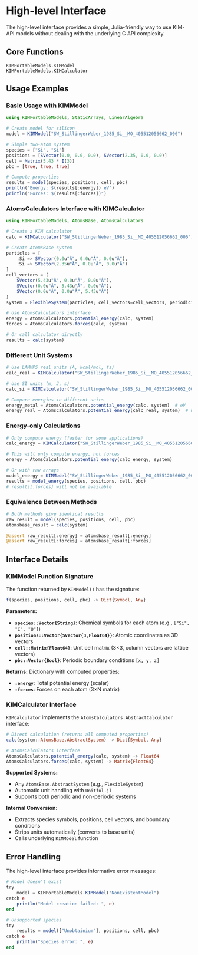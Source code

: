# High-level Interface

The high-level interface provides a simple, Julia-friendly way to use KIM-API models without dealing with the underlying C API complexity.

## Core Functions

```@docs
KIMPortableModels.KIMModel
KIMPortableModels.KIMCalculator
```

## Usage Examples

### Basic Usage with KIMModel

```julia
using KIMPortableModels, StaticArrays, LinearAlgebra

# Create model for silicon
model = KIMModel("SW_StillingerWeber_1985_Si__MO_405512056662_006")

# Simple two-atom system
species = ["Si", "Si"]
positions = [SVector(0.0, 0.0, 0.0), SVector(2.35, 0.0, 0.0)]
cell = Matrix(5.43 * I(3))
pbc = [true, true, true]

# Compute properties
results = model(species, positions, cell, pbc)
println("Energy: $(results[:energy]) eV")
println("Forces: $(results[:forces])")
```

### AtomsCalculators Interface with KIMCalculator

```julia
using KIMPortableModels, AtomsBase, AtomsCalculators

# Create a KIM calculator
calc = KIMCalculator("SW_StillingerWeber_1985_Si__MO_405512056662_006")

# Create AtomsBase system
particles = [
    :Si => SVector(0.0u"Å", 0.0u"Å", 0.0u"Å"),
    :Si => SVector(2.35u"Å", 0.0u"Å", 0.0u"Å")
]
cell_vectors = (
    SVector(5.43u"Å", 0.0u"Å", 0.0u"Å"),
    SVector(0.0u"Å", 5.43u"Å", 0.0u"Å"),
    SVector(0.0u"Å", 0.0u"Å", 5.43u"Å")
)
system = FlexibleSystem(particles; cell_vectors=cell_vectors, periodicity=(true, true, true))

# Use AtomsCalculators interface
energy = AtomsCalculators.potential_energy(calc, system)
forces = AtomsCalculators.forces(calc, system)

# Or call calculator directly
results = calc(system)
```

### Different Unit Systems

```julia
# Use LAMMPS real units (Å, kcal/mol, fs)
calc_real = KIMCalculator("SW_StillingerWeber_1985_Si__MO_405512056662_006", units=:real)

# Use SI units (m, J, s)
calc_si = KIMCalculator("SW_StillingerWeber_1985_Si__MO_405512056662_006", units=:si)

# Compare energies in different units
energy_metal = AtomsCalculators.potential_energy(calc, system)  # eV
energy_real = AtomsCalculators.potential_energy(calc_real, system)  # kcal/mol
```

### Energy-only Calculations

```julia
# Only compute energy (faster for some applications)
calc_energy = KIMCalculator("SW_StillingerWeber_1985_Si__MO_405512056662_006", compute=[:energy])

# This will only compute energy, not forces
energy = AtomsCalculators.potential_energy(calc_energy, system)

# Or with raw arrays
model_energy = KIMModel("SW_StillingerWeber_1985_Si__MO_405512056662_006", compute=[:energy])
results = model_energy(species, positions, cell, pbc)
# results[:forces] will not be available
```

### Equivalence Between Methods

```julia
# Both methods give identical results
raw_result = model(species, positions, cell, pbc)
atomsbase_result = calc(system)

@assert raw_result[:energy] ≈ atomsbase_result[:energy]
@assert raw_result[:forces] ≈ atomsbase_result[:forces]
```

## Interface Details

### KIMModel Function Signature

The function returned by `KIMModel()` has the signature:

```julia
f(species, positions, cell, pbc) -> Dict{Symbol, Any}
```

**Parameters:**
- **`species::Vector{String}`**: Chemical symbols for each atom (e.g., `["Si", "C", "O"]`)
- **`positions::Vector{SVector{3,Float64}}`**: Atomic coordinates as 3D vectors
- **`cell::Matrix{Float64}`**: Unit cell matrix (3×3, column vectors are lattice vectors)
- **`pbc::Vector{Bool}`**: Periodic boundary conditions `[x, y, z]`

**Returns:**
Dictionary with computed properties:
- **`:energy`**: Total potential energy (scalar)
- **`:forces`**: Forces on each atom (3×N matrix)

### KIMCalculator Interface

`KIMCalculator` implements the `AtomsCalculators.AbstractCalculator` interface:

```julia
# Direct calculation (returns all computed properties)
calc(system::AtomsBase.AbstractSystem) -> Dict{Symbol, Any}

# AtomsCalculators interface
AtomsCalculators.potential_energy(calc, system) -> Float64
AtomsCalculators.forces(calc, system) -> Matrix{Float64}
```

**Supported Systems:**
- Any `AtomsBase.AbstractSystem` (e.g., `FlexibleSystem`)
- Automatic unit handling with `Unitful.jl`
- Supports both periodic and non-periodic systems

**Internal Conversion:**
- Extracts species symbols, positions, cell vectors, and boundary conditions
- Strips units automatically (converts to base units)
- Calls underlying `KIMModel` function

## Error Handling

The high-level interface provides informative error messages:

```julia
# Model doesn't exist
try
    model = KIMPortableModels.KIMModel("NonExistentModel")
catch e
    println("Model creation failed: ", e)
end

# Unsupported species
try
    results = model(["Unobtainium"], positions, cell, pbc)
catch e
    println("Species error: ", e)
end
```

